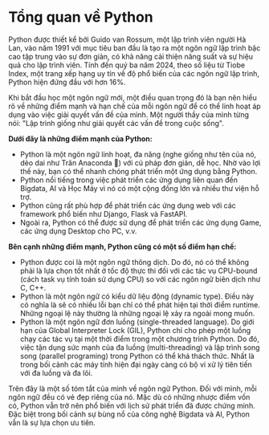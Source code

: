 # Tổng quan về Python
Python được thiết kể bởi Guido van Rossum, một lập trình viên người Hà Lan, vào năm 1991 với mục tiêu ban đầu là tạo ra một ngôn ngữ lập trình bậc cao tập trung vào sự đơn giản, có khả năng cải thiện năng suất và sự hiệu quả cho lập trình viên. Tính đến quý ba năm 2024, theo số liệu từ Tiobe Index, một trang xếp hạng uy tín về độ phổ biến của các ngôn ngữ lập trình, Python hiện đứng đầu với hơn 16%.

Khi bắt đầu học một ngôn ngữ mới, một điều quan trọng đó là bạn nên hiểu rõ về những điểm mạnh và hạn chế của mỗi ngôn ngữ để có thể linh hoạt áp dụng vào việc giải quyết vấn đề của mình. Một người thầy của mình từng nói: "Lập trình giống như giải quyết các vấn đề trong cuộc sống".

**Dưới đây là những điểm mạnh của Python:**
- Python là một ngôn ngữ linh hoạt, đa năng (nghe giống như tên của nó, dẻo dai như Trăn Anaconda 🐍) với cú pháp đơn giản, dễ học. Nhờ vào lợi thế này, bạn có thể nhanh chóng phát triển một ứng dụng bằng Python.
- Python nổi tiếng trong việc phát triển các ứng dụng liên quan đến Bigdata, AI và Học Máy vì nó có một cộng đồng lớn và nhiều thư viện hỗ trợ.
- Python cũng rất phù hợp để phát triển các ứng dụng web với các framework phổ biến như Django, Flask và FastAPI.
- Ngoài ra, Python có thể được sử dụng để phát triển các ứng dụng Game, các ứng dụng Desktop cho PC, v.v.

**Bên cạnh những điểm mạnh, Python cũng có một số điểm hạn chế:**
- Python được coi là một ngôn ngữ thông dịch. Do đó, nó có thể không phải là lựa chọn tốt nhất ở tốc độ thực thi đối với các tác vụ CPU-bound (cách task vụ tính toán sử dụng CPU) so với các ngôn ngữ biên dịch như C, C++.
- Python là một ngôn ngữ có kiểu dữ liệu động (dynamic type). Điều này có nghĩa là sẽ có nhiều lỗi bạn chỉ có thể phát hiện tại thời điểm runtime. Những ngoại lệ này thường là những ngoại lệ xảy ra ngoài mong muốn.
- Python là một ngôn ngữ đơn luồng (single-threaded language). Do giới hạn của Global Interpreter Lock (GIL), Python chỉ cho phép một luồng chạy các tác vụ tại một thời điểm trong một chương trình Python. Do đó, việc tận dụng sức mạnh của đa luồng (multi-threading) và lập trình song song (parallel programing) trong Python có thể khá thách thức. Nhất là trong bối cảnh các máy tính hiện đại ngày càng có bộ vi xử lý tiên tiến với đa luồng và đa lõi.

Trên đây là một số tóm tắt của mình về ngôn ngữ Python. Đối với mình, mỗi ngôn ngữ đều có vẻ đẹp riêng của nó. Mặc dù có những nhược điểm vốn có, Python vẫn trở nên phổ biến với lịch sử phát triển đã được chứng minh. Đặc biệt trong bối cảnh sự bùng nổ của công nghệ Bigdata và AI, Python vẫn là sự lựa chọn ưu tiên.